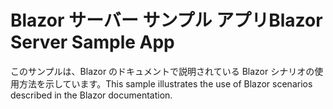 # <a name="blazor-server-sample-app"></a><span data-ttu-id="c43f7-101">Blazor サーバー サンプル アプリ</span><span class="sxs-lookup"><span data-stu-id="c43f7-101">Blazor Server Sample App</span></span>

<span data-ttu-id="c43f7-102">このサンプルは、Blazor のドキュメントで説明されている Blazor シナリオの使用方法を示しています。</span><span class="sxs-lookup"><span data-stu-id="c43f7-102">This sample illustrates the use of Blazor scenarios described in the Blazor documentation.</span></span>
